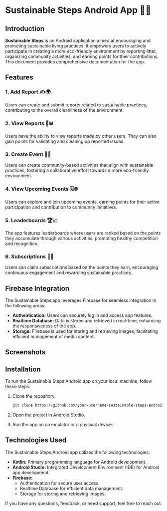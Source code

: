 # Sustainable Steps Android App 🌱📱

## Introduction

**Sustainable Steps** is an Android application aimed at encouraging and promoting sustainable living practices. It empowers users to actively participate in creating a more eco-friendly environment by reporting litter, organizing community activities, and earning points for their contributions. This document provides comprehensive documentation for the app.

## Features

### 1. Add Report ✍️🌍

Users can create and submit reports related to sustainable practices, contributing to the overall cleanliness of the environment.

### 2. View Reports 👀📊

Users have the ability to view reports made by other users. They can also gain points for validating and cleaning up reported issues.

### 3. Create Event 📅🤝

Users can create community-based activities that align with sustainable practices, fostering a collaborative effort towards a more eco-friendly environment.

### 4. View Upcoming Events 🗓️🌐

Users can explore and join upcoming events, earning points for their active participation and contribution to community initiatives.

### 5. Leaderboards 🏆📈

The app features leaderboards where users are ranked based on the points they accumulate through various activities, promoting healthy competition and recognition.

### 6. Subscriptions 🎁🔄

Users can claim subscriptions based on the points they earn, encouraging continuous engagement and rewarding sustainable practices.

## Firebase Integration

The Sustainable Steps app leverages Firebase for seamless integration in the following areas:

- **Authentication:** Users can securely log in and access app features.
- **Realtime Database:** Data is stored and retrieved in real-time, enhancing the responsiveness of the app.
- **Storage:** Firebase is used for storing and retrieving images, facilitating efficient management of media content.

## Screenshots

## Installation

To run the Sustainable Steps Android app on your local machine, follow these steps:

1. Clone the repository:
   ```bash
   git clone https://github.com/your-username/sustainable-steps-android.git
   ```

2. Open the project in Android Studio.

3. Run the app on an emulator or a physical device.

## Technologies Used

The Sustainable Steps Android app utilizes the following technologies:

- **Kotlin:** Primary programming language for Android development.
- **Android Studio:** Integrated Development Environment (IDE) for Android app development.
- **Firebase:**
  - Authentication for secure user access.
  - Realtime Database for efficient data management.
  - Storage for storing and retrieving images.

If you have any questions, feedback, or need support, feel free to reach out. 
